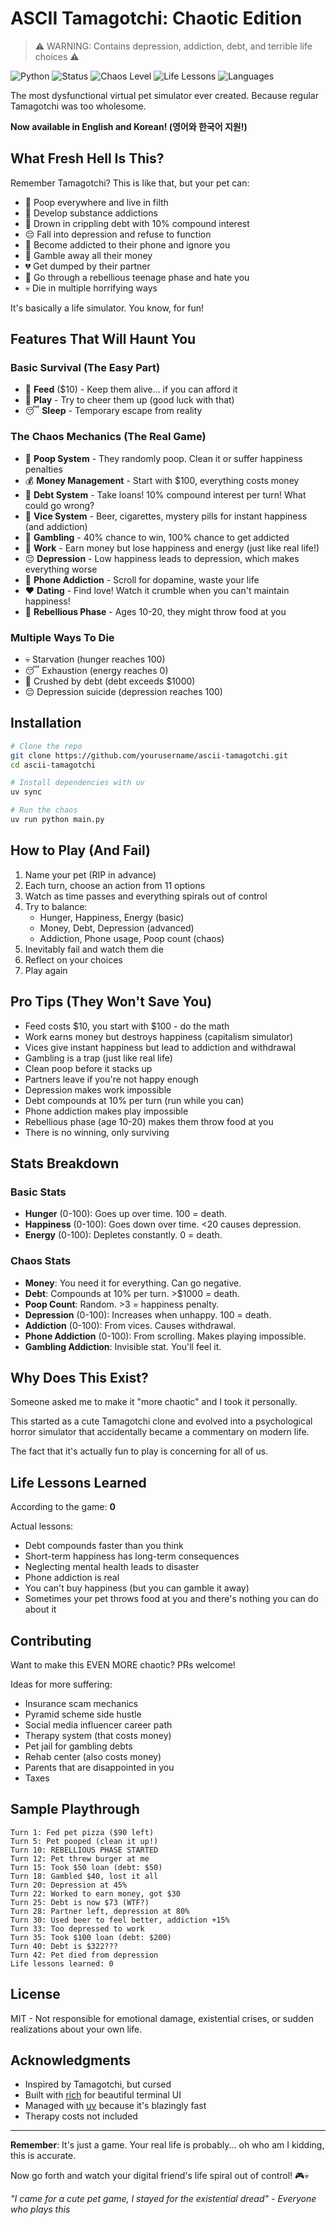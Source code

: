 # ASCII Tamagotchi: Chaotic Edition

> ⚠️ WARNING: Contains depression, addiction, debt, and terrible life choices ⚠️

![Python](https://img.shields.io/badge/python-3.12+-blue.svg)
![Status](https://img.shields.io/badge/status-unhinged-red.svg)
![Chaos Level](https://img.shields.io/badge/chaos%20level-MAXIMUM-ff0000.svg)
![Life Lessons](https://img.shields.io/badge/life%20lessons-0-lightgrey.svg)
![Languages](https://img.shields.io/badge/languages-English%20%7C%20%ED%95%9C%EA%B5%AD%EC%96%B4-brightgreen.svg)

The most dysfunctional virtual pet simulator ever created. Because regular Tamagotchi was too wholesome.

**Now available in English and Korean! (영어와 한국어 지원!)**

## What Fresh Hell Is This?

Remember Tamagotchi? This is like that, but your pet can:
- 💩 Poop everywhere and live in filth
- 🍺 Develop substance addictions
- 💸 Drown in crippling debt with 10% compound interest
- 😔 Fall into depression and refuse to function
- 📱 Become addicted to their phone and ignore you
- 🎰 Gamble away all their money
- 💔 Get dumped by their partner
- 🤬 Go through a rebellious teenage phase and hate you
- 💀 Die in multiple horrifying ways

It's basically a life simulator. You know, for fun!

## Features That Will Haunt You

### Basic Survival (The Easy Part)
- 🍕 **Feed** ($10) - Keep them alive... if you can afford it
- 🎾 **Play** - Try to cheer them up (good luck with that)
- 😴 **Sleep** - Temporary escape from reality

### The Chaos Mechanics (The Real Game)
- 💩 **Poop System** - They randomly poop. Clean it or suffer happiness penalties
- 💰 **Money Management** - Start with $100, everything costs money
- 💸 **Debt System** - Take loans! 10% compound interest per turn! What could go wrong?
- 🍺 **Vice System** - Beer, cigarettes, mystery pills for instant happiness (and addiction)
- 🎰 **Gambling** - 40% chance to win, 100% chance to get addicted
- 💼 **Work** - Earn money but lose happiness and energy (just like real life!)
- 😔 **Depression** - Low happiness leads to depression, which makes everything worse
- 📱 **Phone Addiction** - Scroll for dopamine, waste your life
- ❤️ **Dating** - Find love! Watch it crumble when you can't maintain happiness!
- 🤬 **Rebellious Phase** - Ages 10-20, they might throw food at you

### Multiple Ways To Die
- 💀 Starvation (hunger reaches 100)
- 😴 Exhaustion (energy reaches 0)
- 💸 Crushed by debt (debt exceeds $1000)
- 😔 Depression suicide (depression reaches 100)

## Installation

```bash
# Clone the repo
git clone https://github.com/yourusername/ascii-tamagotchi.git
cd ascii-tamagotchi

# Install dependencies with uv
uv sync

# Run the chaos
uv run python main.py
```

## How to Play (And Fail)

1. Name your pet (RIP in advance)
2. Each turn, choose an action from 11 options
3. Watch as time passes and everything spirals out of control
4. Try to balance:
   - Hunger, Happiness, Energy (basic)
   - Money, Debt, Depression (advanced)
   - Addiction, Phone usage, Poop count (chaos)
5. Inevitably fail and watch them die
6. Reflect on your choices
7. Play again

## Pro Tips (They Won't Save You)

- Feed costs $10, you start with $100 - do the math
- Work earns money but destroys happiness (capitalism simulator)
- Vices give instant happiness but lead to addiction and withdrawal
- Gambling is a trap (just like real life)
- Clean poop before it stacks up
- Partners leave if you're not happy enough
- Depression makes work impossible
- Debt compounds at 10% per turn (run while you can)
- Phone addiction makes play impossible
- Rebellious phase (age 10-20) makes them throw food at you
- There is no winning, only surviving

## Stats Breakdown

### Basic Stats
- **Hunger** (0-100): Goes up over time. 100 = death.
- **Happiness** (0-100): Goes down over time. <20 causes depression.
- **Energy** (0-100): Depletes constantly. 0 = death.

### Chaos Stats
- **Money**: You need it for everything. Can go negative.
- **Debt**: Compounds at 10% per turn. >$1000 = death.
- **Poop Count**: Random. >3 = happiness penalty.
- **Depression** (0-100): Increases when unhappy. 100 = death.
- **Addiction** (0-100): From vices. Causes withdrawal.
- **Phone Addiction** (0-100): From scrolling. Makes playing impossible.
- **Gambling Addiction**: Invisible stat. You'll feel it.

## Why Does This Exist?

Someone asked me to make it "more chaotic" and I took it personally.

This started as a cute Tamagotchi clone and evolved into a psychological horror simulator that accidentally became a commentary on modern life.

The fact that it's actually fun to play is concerning for all of us.

## Life Lessons Learned

According to the game: **0**

Actual lessons:
- Debt compounds faster than you think
- Short-term happiness has long-term consequences
- Neglecting mental health leads to disaster
- Phone addiction is real
- You can't buy happiness (but you can gamble it away)
- Sometimes your pet throws food at you and there's nothing you can do about it

## Contributing

Want to make this EVEN MORE chaotic? PRs welcome!

Ideas for more suffering:
- Insurance scam mechanics
- Pyramid scheme side hustle
- Social media influencer career path
- Therapy system (that costs money)
- Pet jail for gambling debts
- Rehab center (also costs money)
- Parents that are disappointed in you
- Taxes

## Sample Playthrough

```
Turn 1: Fed pet pizza ($90 left)
Turn 5: Pet pooped (clean it up!)
Turn 10: REBELLIOUS PHASE STARTED
Turn 12: Pet threw burger at me
Turn 15: Took $50 loan (debt: $50)
Turn 18: Gambled $40, lost it all
Turn 20: Depression at 45%
Turn 22: Worked to earn money, got $30
Turn 25: Debt is now $73 (WTF?)
Turn 28: Partner left, depression at 80%
Turn 30: Used beer to feel better, addiction +15%
Turn 33: Too depressed to work
Turn 35: Took $100 loan (debt: $200)
Turn 40: Debt is $322???
Turn 42: Pet died from depression
Life lessons learned: 0
```

## License

MIT - Not responsible for emotional damage, existential crises, or sudden realizations about your own life.

## Acknowledgments

- Inspired by Tamagotchi, but cursed
- Built with [rich](https://github.com/Textualize/rich) for beautiful terminal UI
- Managed with [uv](https://github.com/astral-sh/uv) because it's blazingly fast
- Therapy costs not included

---

**Remember**: It's just a game. Your real life is probably... oh who am I kidding, this is accurate.

Now go forth and watch your digital friend's life spiral out of control! 🎮💀

*"I came for a cute pet game, I stayed for the existential dread" - Everyone who plays this*

